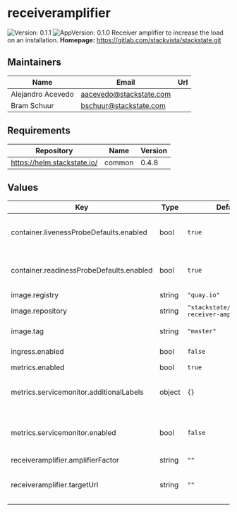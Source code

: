 # receiveramplifier

![Version: 0.1.1](https://img.shields.io/badge/Version-0.1.1-informational?style=flat-square) ![AppVersion: 0.1.0](https://img.shields.io/badge/AppVersion-0.1.0-informational?style=flat-square)
Receiver amplifier to increase the load on an installation.
**Homepage:** <https://gitlab.com/stackvista/stackstate.git>
## Maintainers

| Name | Email | Url |
| ---- | ------ | --- |
| Alejandro Acevedo | aacevedo@stackstate.com |  |
| Bram Schuur | bschuur@stackstate.com |  |

## Requirements

| Repository | Name | Version |
|------------|------|---------|
| https://helm.stackstate.io/ | common | 0.4.8 |
## Values

| Key | Type | Default | Description |
|-----|------|---------|-------------|
| container.livenessProbeDefaults.enabled | bool | `true` | Use defaults for the `livenessProbe` from the upstream `common` chart. |
| container.readinessProbeDefaults.enabled | bool | `true` | Use defaults for the `readinessProbe` from the upstream `common` chart. |
| image.registry | string | `"quay.io"` | REgistry |
| image.repository | string | `"stackstate/stackstate-receiver-amplifier"` | Base container image repository. |
| image.tag | string | `"master"` | Default container image tag. |
| ingress.enabled | bool | `false` | Enable use of ingress controllers. |
| metrics.enabled | bool | `true` | Enable metrics port. |
| metrics.servicemonitor.additionalLabels | object | `{}` | Additional labels for targeting Prometheus operator instances. |
| metrics.servicemonitor.enabled | bool | `false` | Enable `ServiceMonitor` object; `all.metrics.enabled` *must* be enabled. |
| receiveramplifier.amplifierFactor | string | `""` | Amplification factor. |
| receiveramplifier.targetUrl | string | `""` | The target URL for sending the amplified intake requests. |
